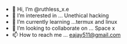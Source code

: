 - 👋 Hi, I’m @ruthless_x.e
- 👀 I’m interested in ... Unethical hacking
- 🌱 I’m currently learning ...termux and linux
- 💞️ I’m looking to collaborate on ... Space x
- 📫 How to reach me ... eajay511@gmail.com

<!---
AJAY29082004/AJAY29082004 is a ✨ special ✨ repository because its `README.md` (this file) appears on your GitHub profile.
You can click the Preview link to take a look at your changes.
--->
